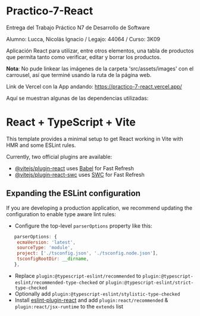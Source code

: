 # Practico-7-React

Entrega del Trabajo Práctico N7 de Desarrollo de Software

Alumno: Lucca, Nicolás Ignacio / Legajo: 44064 / Curso: 3K09

Aplicación React para utilizar, entre otros elementos, una tabla de productos que permita tanto como verificar, editar y borrar los productos.

**Nota**: No pude linkear las imágenes de la carpeta 'src/assets/images' con el carrousel, así que terminé usando la ruta de la página web.

Link de Vercel con la App andando: https://practico-7-react.vercel.app/

Aquí se muestran algunas de las dependencias utilizadas:

# React + TypeScript + Vite

This template provides a minimal setup to get React working in Vite with HMR and some ESLint rules.

Currently, two official plugins are available:

- [@vitejs/plugin-react](https://github.com/vitejs/vite-plugin-react/blob/main/packages/plugin-react/README.md) uses [Babel](https://babeljs.io/) for Fast Refresh
- [@vitejs/plugin-react-swc](https://github.com/vitejs/vite-plugin-react-swc) uses [SWC](https://swc.rs/) for Fast Refresh

## Expanding the ESLint configuration

If you are developing a production application, we recommend updating the configuration to enable type aware lint rules:

- Configure the top-level `parserOptions` property like this:

```js
   parserOptions: {
    ecmaVersion: 'latest',
    sourceType: 'module',
    project: ['./tsconfig.json', './tsconfig.node.json'],
    tsconfigRootDir: __dirname,
   },
```

- Replace `plugin:@typescript-eslint/recommended` to `plugin:@typescript-eslint/recommended-type-checked` or `plugin:@typescript-eslint/strict-type-checked`
- Optionally add `plugin:@typescript-eslint/stylistic-type-checked`
- Install [eslint-plugin-react](https://github.com/jsx-eslint/eslint-plugin-react) and add `plugin:react/recommended` & `plugin:react/jsx-runtime` to the `extends` list
